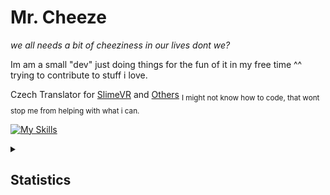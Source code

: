 # Mr. Cheeze
 
*we all needs a bit of cheeziness in our lives dont we?*



Im am a small "dev" just doing things for the fun of it in my free time ^^ </br>
trying to contribute to stuff i love. 

Czech Translator for [SlimeVR](https://i18n.slimevr.dev/contributors/PGieDrpEdjyQq50Vh_Ju_oFHeks) and [Others](https://crowdin.com/profile/cheezik_)
<sub>I might not know how to code, that wont stop me from helping with what i can. </sub>

 [![My Skills](https://skillicons.dev/icons?i=js,html,css,linux,arch)](https://skillicons.dev)
 
<details>
 
<summary>
 
## Statistics

</summary>
 
[![](https://raw.githubusercontent.com/Cheezik/Cheezik/main/profile-summary-card-output/gruvbox/3-stats.svg)](https://github.com/vn7n24fzkq/github-profile-summary-cards) [![](https://raw.githubusercontent.com/Cheezik/Cheezik/main/profile-summary-card-output/gruvbox/1-repos-per-language.svg)](https://github.com/vn7n24fzkq/github-profile-summary-cards)[![](https://raw.githubusercontent.com/Cheezik/Cheezik/main/profile-summary-card-output/gruvbox/2-most-commit-language.svg)](https://github.com/vn7n24fzkq/github-profile-summary-cards)
[![](https://raw.githubusercontent.com/Cheezik/Cheezik/main/profile-summary-card-output/gruvbox/4-productive-time.svg)](https://github.com/vn7n24fzkq/github-profile-summary-cards)
![](https://raw.githubusercontent.com/Cheezik/Cheezik/main/profile-summary-card-output/gruvbox/0-profile-details.svg)
<!--<a href="https://app.daily.dev/cheezik"><img src="https://github.com/Cheezik/Cheezik/blob/main/devcard.svg" width="400" alt="Cheezik's Dev Card"/></a> -->
</details>
